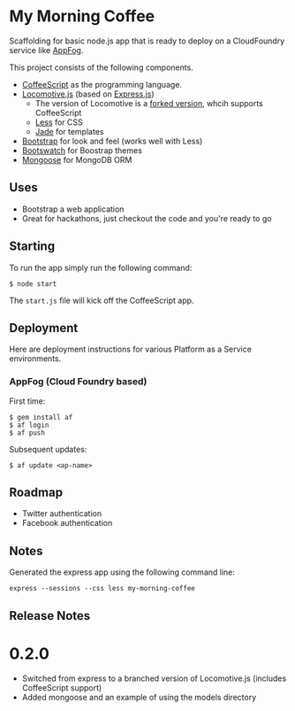 My Morning Coffee
=================

Scaffolding for basic node.js app that is ready to deploy on a CloudFoundry service like [AppFog](http://appfog.com).

This project consists of the following components.

- [CoffeeScript](http://coffeescript.org/) as the programming language.
- [Locomotive.js](https://github.com/jaredhanson/locomotive) (based on [Express.js](https://github.com/visionmedia/express))
  - The version of Locomotive is a [forked version](https://github.com/djensen47/locomotive), whcih supports CoffeeScript
  - [Less](https://github.com/cloudhead/less.js) for CSS
  - [Jade](https://github.com/visionmedia/jade) for templates
- [Bootstrap](http://twitter.github.com/bootstrap/) for look and feel (works well with Less)
- [Bootswatch](http://bootswatch.com/) for Boostrap themes
- [Mongoose]() for MongoDB ORM

Uses
----

- Bootstrap a web application
- Great for hackathons, just checkout the code and you're ready to go

Starting
--------
To run the app simply run the following command:

    $ node start

The `start.js` file will kick off the CoffeeScript app.

Deployment
----------

Here are deployment instructions for various Platform as a Service environments.

### AppFog (Cloud Foundry based)


First time:

    $ gem install af
    $ af login
    $ af push

Subsequent updates:

    $ af update <ap-name>


Roadmap
-------

- Twitter authentication
- Facebook authentication

Notes
-----

Generated the express app using the following command line:

    express --sessions --css less my-morning-coffee

Release Notes
-------------

# 0.2.0

- Switched from express to a branched version of Locomotive.js (includes CoffeeScript support)
- Added mongoose and an example of using the models directory

